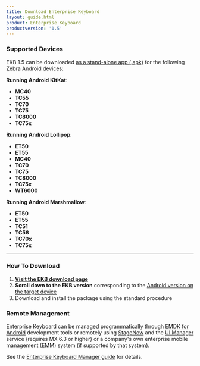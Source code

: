 ```yaml
---
title: Download Enterprise Keyboard
layout: guide.html
product: Enterprise Keyboard
productversion: '1.5'
---
```


### Supported Devices

EKB 1.5 can be downloaded <u>as a stand-alone app (.apk)</u> for the following Zebra Android devices: 

**Running Android KitKat**: 

* **MC40**
* **TC55**
* **TC70**
* **TC75**
* **TC8000**
* **TC75x** 

**Running Android Lollipop**: 

* **ET50**
* **ET55**
* **MC40**
* **TC70**
* **TC75**
* **TC8000**
* **TC75x** 
* **WT6000**

**Running Android Marshmallow**: 

* **ET50**
* **ET55**
* **TC51**
* **TC56**
* **TC70x**
* **TC75x** 

<!-- 
**NOTE**: The ability install OS Updates on Zebra devices running Android Lollipop has been disabled. **Enterprise Keyboard versions prior to 1.4 install as an OS update and therefore cannot be installed on devices running Lollipop**. For more information, please [contact a Zebra representative or partner](https://www.zebra.com/us/en/about-zebra/contact-zebra.html). 
-->

-----

### How To Download

1. **[Visit the EKB download page](https://www.zebra.com/us/en/support-downloads/software/productivity-apps/enterprise-keyboard.html)**
2. **Scroll down to the EKB version** corresponding to the <u>Android version on the target device</u>
3. Download and install the package using the standard procedure

### Remote Management
Enterprise Keyboard can be managed programmatically through [EMDK for Android](../../../../emdk-for-android) development tools or remotely using [StageNow](../../../../) and the [UI Manager](/mx/uimgr/) service (requires MX 6.3 or higher) or a company's own enterprise mobile management (EMM) system (if supported by that system). 

See the [Enterprise Keyboard Manager guide](../../../../mx/enterprisekeyboardmgr) for details.
